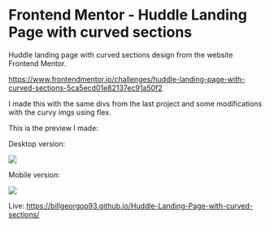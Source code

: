 # Frontend Mentor - Huddle Landing Page with curved sections 

Huddle landing page with curved sections design from the website Frontend Mentor.

https://www.frontendmentor.io/challenges/huddle-landing-page-with-curved-sections-5ca5ecd01e82137ec91a50f2

I made this with the same divs from the last project and some modifications with the curvy imgs using flex. 

This is the preview I made:

Desktop version:

![](FinishedPreview.png)

Mobile version:

![](FinishedPreview-Mobile.png)


Live: https://billgeorgop93.github.io/Huddle-Landing-Page-with-curved-sections/
